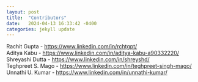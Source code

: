 ```yaml
---
layout: post
title:  "Contributors"
date:   2024-04-13 16:33:42 -0400
categories: jekyll update
---
```

Rachit Gupta - https://www.linkedin.com/in/rchtgpt/
<br> Aditya Kabu - https://www.linkedin.com/in/aditya-kabu-a90332220/
<br> Shreyashi Dutta - https://www.linkedin.com/in/shreyshd/
<br> Teghpreet S. Mago - https://www.linkedin.com/in/teghpreet-singh-mago/
<br> Unnathi U. Kumar - https://www.linkedin.com/in/unnathi-kumar/

